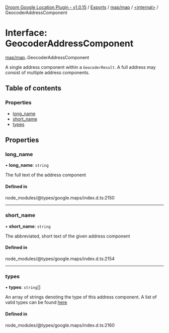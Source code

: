 [Droom Google Location Plugin - v1.0.15](../README.md) / [Exports](../modules.md) / [map/map](../modules/map_map.md) / [<internal\>](../modules/map_map._internal_.md) / GeocoderAddressComponent

# Interface: GeocoderAddressComponent

[map/map](../modules/map_map.md).[<internal>](../modules/map_map._internal_.md).GeocoderAddressComponent

A single address component within a <code>GeocoderResult</code>. A full
address may consist of multiple address components.

## Table of contents

### Properties

- [long\_name](map_map._internal_.GeocoderAddressComponent.md#long_name)
- [short\_name](map_map._internal_.GeocoderAddressComponent.md#short_name)
- [types](map_map._internal_.GeocoderAddressComponent.md#types)

## Properties

### long\_name

• **long\_name**: `string`

The full text of the address component

#### Defined in

node_modules/@types/google.maps/index.d.ts:2150

___

### short\_name

• **short\_name**: `string`

The abbreviated, short text of the given address component

#### Defined in

node_modules/@types/google.maps/index.d.ts:2154

___

### types

• **types**: `string`[]

An array of strings denoting the type of this address component. A list
of valid types can be found <a
href="https://developers.google.com/maps/documentation/javascript/geocoding#GeocodingAddressTypes">here</a>

#### Defined in

node_modules/@types/google.maps/index.d.ts:2160
